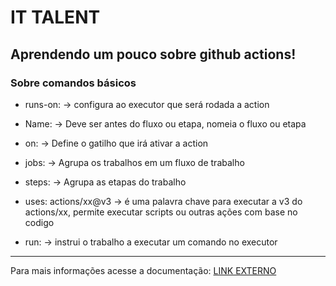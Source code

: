 # IT TALENT
## Aprendendo um pouco sobre github actions!
### Sobre comandos básicos
* runs-on: -> configura ao executor que será rodada a action

* Name: -> Deve ser antes do fluxo ou etapa, nomeia o fluxo ou etapa

* on: -> Define o gatilho que irá ativar a action

* jobs: -> Agrupa os trabalhos em um fluxo de trabalho

* steps: -> Agrupa as etapas do trabalho

* uses: actions/xx@v3 -> é uma palavra chave para executar a v3 do actions/xx, permite executar scripts ou outras ações com base no codigo

* run: -> instrui o trabalho a executar um comando no executor
---
Para mais informações acesse a documentação:
[LINK EXTERNO](https://docs.github.com/pt/actions/learn-github-actions/understanding-github-actions)
